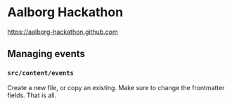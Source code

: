 # Aalborg Hackathon

https://aalborg-hackathon.github.com

## Managing events

### `src/content/events`

Create a new file, or copy an existing. Make sure to change the frontmatter fields. That is all.

